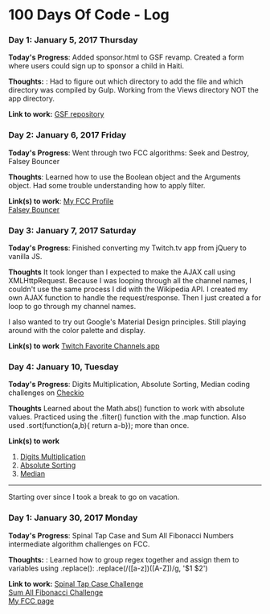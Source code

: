 # 100 Days Of Code - Log

### Day 1: January 5, 2017 Thursday

**Today's Progress**: Added sponsor.html to GSF revamp. Created a form where users could sign up to sponsor a child in Haiti.

**Thoughts:** : Had to figure out which directory to add the file and which directory was compiled by Gulp. Working from the Views directory NOT the app directory.

**Link to work:** [GSF repository](https://github.com/sunsplat/GSF)

### Day 2: January 6, 2017 Friday

**Today's Progress**: Went through two FCC algorithms: Seek and Destroy, Falsey Bouncer

**Thoughts**: Learned how to use the Boolean object and the Arguments object. Had some trouble understanding how to apply filter.

**Link(s) to work**: [My FCC Profile](https://www.freecodecamp.com/sunsplat)  
[Falsey Bouncer](https://www.freecodecamp.com/challenges/falsey-bouncer)

### Day 3: January 7, 2017 Saturday

**Today's Progress**: Finished converting my Twitch.tv app from jQuery to vanilla JS.

**Thoughts** It took longer than I expected to make the AJAX call using XMLHttpRequest. Because I was looping through all the channel names, I couldn't use the same process I did with the Wikipedia API. I created my own AJAX function to handle the request/response. Then I just created a for loop to go through my channel names.  

I also wanted to try out Google's Material Design principles. Still playing around with the color palette and display.  

**Link(s) to work**
[Twitch Favorite Channels app](https://github.com/sunsplat/fcc_twitch)

### Day 4: January 10, Tuesday

**Today's Progress**: Digits Multiplication, Absolute Sorting, Median coding challenges on [Checkio](https://js.checkio.org/)

**Thoughts** Learned about the Math.abs() function to work with absolute values. Practiced using the .filter() function with the .map function. Also used .sort(function(a,b){ return a-b}); more than once.

**Link(s) to work**
1. [Digits Multiplication](https://js.checkio.org/mission/digits-multiplication/publications/category/clear/)
2. [Absolute Sorting](https://js.checkio.org/mission/absolute-sorting/publications/category/clear/)  
3. [Median](https://js.checkio.org/mission/median/publications/category/clear/)

***  
Starting over since I took a break to go on vacation.  
  
### Day 1: January 30, 2017 Monday  
  
**Today's Progress**: Spinal Tap Case and Sum All Fibonacci Numbers intermediate algorithm challenges on FCC.  

**Thoughts:** : Learned how to group regex together and assign them to variables using .replace():   .replace(/([a-z])([A-Z])/g, '$1 $2')

**Link to work:** [Spinal Tap Case Challenge](https://www.freecodecamp.com/challenges/spinal-tap-case)  
[Sum All Fibonacci Challenge](https://www.freecodecamp.com/challenges/sum-all-odd-fibonacci-numbers)  
[My FCC page](https://www.freecodecamp.com/sunsplat)  
